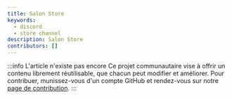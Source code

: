 ```yaml
---
title: Salon Store
keywords:
  - discord
  - store channel
description: Salon Store
contributors: []
---
```


:::info L'article n'existe pas encore
Ce projet communautaire vise à offrir un contenu librement réutilisable, que chacun peut modifier et améliorer.
Pour contribuer, munissez-vous d'un compte GitHub et rendez-vous sur notre [page de contribution](/wiki/contribuer).
:::

